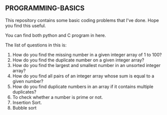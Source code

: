 ## PROGRAMMING-BASICS
This repository contains some basic coding problems that I've done. Hope you find this useful.

You can find both python and C  program in here.

The list of questions in this is:

1. How do you find the missing number in a given integer array of 1 to 100?
2. How do you find the duplicate number on a given integer array?
3. How do you find the largest and smallest number in an unsorted integer array?
4. How do you find all pairs of an integer array whose sum is equal to a given number?
5. How do you find duplicate numbers in an array if it contains multiple duplicates?
6. To check whether a number is prime or not.
7. Insertion Sort.
8. Bubble sort
